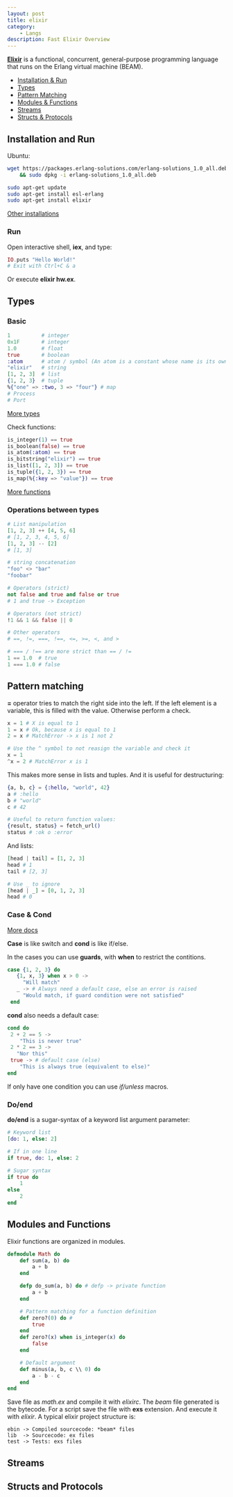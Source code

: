 ```yaml
---
layout: post
title: elixir
category:
    - Langs
description: Fast Elixir Overview
---
```


[**Elixir**](https://elixir-lang.org/) is a functional, concurrent, general-purpose programming language that runs on the Erlang virtual machine (BEAM).

- [Installation & Run](#installation-and-run)
- [Types](#types)
- [Pattern Matching](#pattern-matching)
- [Modules & Functions](#modules-and-functions)
- [Streams](#streams)
- [Structs & Protocols](#structs-and-protocols)

## Installation and Run

Ubuntu:
```bash
wget https://packages.erlang-solutions.com/erlang-solutions_1.0_all.deb \
    && sudo dpkg -i erlang-solutions_1.0_all.deb

sudo apt-get update
sudo apt-get install esl-erlang
sudo apt-get install elixir
```
[Other installations](https://elixir-lang.org/install.html)

### Run

Open interactive shell, **iex**, and type:
```elixir
IO.puts "Hello World!"
# Exit with Ctrl+C & a
```

Or execute **elixir hw.ex**.

## Types

### Basic
```elixir
1          # integer
0x1F       # integer
1.0        # float
true       # boolean
:atom      # atom / symbol (An atom is a constant whose name is its own value)
"elixir"   # string
[1, 2, 3]  # list
{1, 2, 3}  # tuple
%{"one" => :two, 3 => "four"} # map
# Process
# Port
```

[More types](https://hexdocs.pm/elixir/Kernel.html#module-data-types)

Check functions:
```elixir
is_integer(1) == true
is_boolean(false) == true
is_atom(:atom) == true
is_bitstring("elixir") == true
is_list([1, 2, 3]) == true
is_tuple({1, 2, 3}) == true
is_map(%{:key => "value"}) == true
```
[More functions](https://hexdocs.pm/elixir/Kernel.html#functions)

### Operations between types

```elixir
# List manipulation
[1, 2, 3] ++ [4, 5, 6]
# [1, 2, 3, 4, 5, 6]
[1, 2, 3] -- [2]
# [1, 3]

# string concatenation
"foo" <> "bar"
"foobar"

# Operators (strict)
not false and true and false or true
# 1 and true -> Exception

# Operators (not strict)
!1 && 1 && false || 0

# Other operators
# ==, !=, ===, !==, <=, >=, <, and >

# === / !== are more strict than == / !=
1 == 1.0  # true
1 === 1.0 # false
```

## Pattern matching

**=** operator tries to match the right side into the left. If the left element is a variable, this is filled with the value. Otherwise perform a check.

```elixir
x = 1 # X is equal to 1
1 = x # Ok, because x is equal to 1
2 = x # MatchError -> x is 1 not 2

# Use the ^ symbol to not reasign the variable and check it
x = 1
^x = 2 # MatchError x is 1
```

This makes more sense in lists and tuples. And it is useful for destructuring:

```elixir
{a, b, c} = {:hello, "world", 42}
a # :hello
b # "world"
c # 42

# Useful to return function values:
{result, status} = fetch_url()
status # :ok o :error

```

And lists:
```elixir
[head | tail] = [1, 2, 3]
head # 1
tail # [2, 3]

# Use _ to ignore
[head | _] = [0, 1, 2, 3]
head # 0
```

### Case & Cond

[More docs](https://elixir-lang.org/getting-started/case-cond-and-if.html)

**Case** is like switch and **cond** is like if/else.

In the cases you can use **guards**, with **when** to restrict the contitions.
```elixir
case {1, 2, 3} do
   {1, x, 3} when x > 0 ->
     "Will match"
   _ -> # Always need a default case, else an error is raised
     "Would match, if guard condition were not satisfied"
 end
```

**cond** also needs a default case:
```elixir
cond do
 2 + 2 == 5 ->
    "This is never true"
 2 * 2 == 3 ->
   "Nor this"
 true -> # default case (else)
    "This is always true (equivalent to else)"
end
```

If only have one condition you can use *if/unless* macros.

### Do/end

**do/end** is a sugar-syntax of a keyword list argument parameter:
```elixir
# Keyword list
[do: 1, else: 2]

# If in one line
if true, do: 1, else: 2

# Sugar syntax
if true do
    1
else
    2
end
```

## Modules and Functions

Elixir functions are organized in modules.
```elixir
defmodule Math do
    def sum(a, b) do
        a + b
    end

    defp do_sum(a, b) do # defp -> private function
        a + b
    end

    # Pattern matching for a function definition
    def zero?(0) do #
        true
    end
    def zero?(x) when is_integer(x) do
        false
    end

    # Default argument
    def minus(a, b, c \\ 0) do
        a - b - c
    end
end
```

Save file as *math.ex* and compile it with *elixirc*. The *beam* file generated is the bytecode. For a script save the file with **exs** extension. And execute it with *elixir*. A typical elixir project structure is:
```
ebin -> Compiled sourcecode: *beam* files
lib  -> Sourcecode: ex files
test -> Tests: exs files
```

## Streams
## Structs and Protocols
